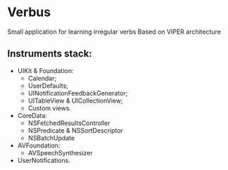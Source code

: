 # Verbus
Small application for learning irregular verbs
Based on VIPER architecture

## Instruments stack:
* UIKit & Foundation:
    - Calendar;
    - UserDefaults;
    - UINotificationFeedbackGenerator;
    - UITableView & UICollectionView;
    - Custom views.
* CoreData:
    - NSFetchedResultsController
    - NSPredicate & NSSortDescriptor
    - NSBatchUpdate
* AVFoundation:
    - AVSpeechSynthesizer
* UserNotifications.

